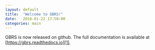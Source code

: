 ```yaml
---
layout: default
title:  "Welcome to GBRS!"
date:   2016-01-22 17:50:00
categories: main
---
```


GBRS is now released on github. The full documentation is available at [https://gbrs.readthedocs.io][1].

[1]: https://gbrs.readthedocs.io
